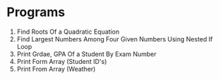 # Programs
1. Find Roots Of a Quadratic Equation
2. Find Largest Numbers Among Four Given Numbers Using Nested If Loop
3. Print Grdae, GPA Of a Student By Exam Number
4. Print Form Array (Student ID's)
5. Print From Array (Weather)
